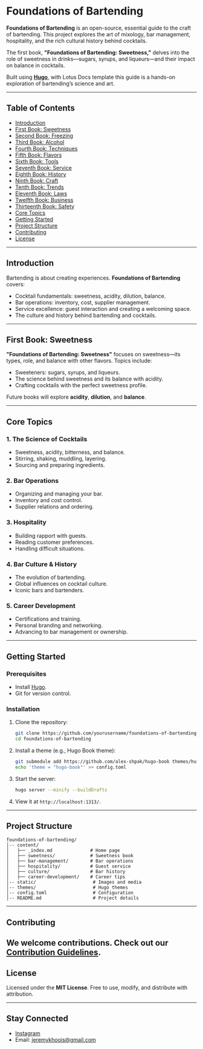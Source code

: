 
# **Foundations of Bartending**  

**Foundations of Bartending** is an open-source, essential guide to the craft of bartending. This project explores the art of mixology, bar management, hospitality, and the rich cultural history behind cocktails.  

The first book, **"Foundations of Bartending: Sweetness,"** delves into the role of sweetness in drinks—sugars, syrups, and liqueurs—and their impact on balance in cocktails.  

Built using **[Hugo](https://gohugo.io/)**, with Lotus Docs template this guide is a hands-on exploration of bartending’s science and art.  

---

## **Table of Contents**  
- [Introduction](#introduction)  
- [First Book: Sweetness](#first-book-sweetness)  
- [Second Book: Freezing](#second-book-freezing)  
- [Third Book: Alcohol](#third-book-freezing)  
- [Fourth Book: Techniques](#fourth-book-techniques)  
- [Fifth Book: Flavors](#fifth-book-flavors)  
- [Sixth Book: Tools](#sixth-book-tools)  
- [Seventh Book: Service](#seventh-book-service)  
- [Eighth Book: History](#eighth-book-history)  
- [Ninth Book: Craft](#ninth-book-craft)  
- [Tenth Book: Trends](#tenth-book-trends)  
- [Eleventh Book: Laws](#eleventh-book-laws)  
- [Twelfth Book: Business](#twelfth-book-business)  
- [Thirteenth Book: Safety](#thirteenth-book-safety)  
- [Core Topics](#core-topics)  
- [Getting Started](#getting-started)  
- [Project Structure](#project-structure)  
- [Contributing](#contributing)  
- [License](#license)  

---

## **Introduction**  

Bartending is about creating experiences. **Foundations of Bartending** covers:  
- Cocktail fundamentals: sweetness, acidity, dilution, balance.  
- Bar operations: inventory, cost, supplier management.  
- Service excellence: guest interaction and creating a welcoming space.  
- The culture and history behind bartending and cocktails.  

---

## **First Book: Sweetness**  

**"Foundations of Bartending: Sweetness"** focuses on sweetness—its types, role, and balance with other flavors. Topics include:  
- Sweeteners: sugars, syrups, and liqueurs.  
- The science behind sweetness and its balance with acidity.  
- Crafting cocktails with the perfect sweetness profile.  

Future books will explore **acidity**, **dilution**, and **balance**.

---

## **Core Topics**  

### **1. The Science of Cocktails**  
- Sweetness, acidity, bitterness, and balance.  
- Stirring, shaking, muddling, layering.  
- Sourcing and preparing ingredients.  

### **2. Bar Operations**  
- Organizing and managing your bar.  
- Inventory and cost control.  
- Supplier relations and ordering.  

### **3. Hospitality**  
- Building rapport with guests.  
- Reading customer preferences.  
- Handling difficult situations.  

### **4. Bar Culture & History**  
- The evolution of bartending.  
- Global influences on cocktail culture.  
- Iconic bars and bartenders.  

### **5. Career Development**  
- Certifications and training.  
- Personal branding and networking.  
- Advancing to bar management or ownership.  

---

## **Getting Started**  

### **Prerequisites**  
- Install [Hugo](https://gohugo.io/getting-started/installing/).  
- Git for version control.  

### **Installation**  
1. Clone the repository:  
   ```bash  
   git clone https://github.com/yourusername/foundations-of-bartending.git  
   cd foundations-of-bartending  
   ```  

2. Install a theme (e.g., Hugo Book theme):  
   ```bash  
   git submodule add https://github.com/alex-shpak/hugo-book themes/hugo-book  
   echo 'theme = "hugo-book"' >> config.toml  
   ```  

3. Start the server:  
   ```bash  
   hugo server --minify --buildDrafts  
   ```  

4. View it at `http://localhost:1313/`.  

---

## **Project Structure**  

```
foundations-of-bartending/  
│-- content/  
│   ├── _index.md              # Home page  
│   ├── sweetness/             # Sweetness book  
│   ├── bar-management/        # Bar operations  
│   ├── hospitality/           # Guest service  
│   ├── culture/               # Bar history  
│   ├── career-development/    # Career tips  
│-- static/                     # Images and media  
│-- themes/                     # Hugo themes  
│-- config.toml                 # Configuration  
│-- README.md                   # Project details  
```  

---

## **Contributing**  

We welcome contributions. Check out our [Contribution Guidelines](docs/contributing.md).
---

## **License**  
Licensed under the **MIT License**. Free to use, modify, and distribute with attribution.

---

## **Stay Connected**  
- [Instagram](https://www.instagram.com/moistpot)  
- Email: jeremykhoois@gmail.com  
